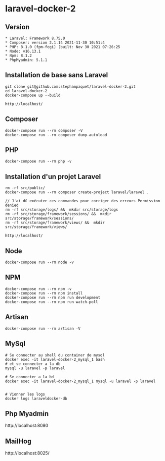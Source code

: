 # laravel-docker-2

## Version
```
* Laravel: Framework 8.75.0
* Composer: version 2.1.14 2021-11-30 10:51:4
* PHP: 8.1.0 (fpm-fcgi) (built: Nov 30 2021 07:26:25
* Node: v16.13.1
* Npm: 8.1.2
* PhpMyadmin: 5.1.1
```

## Installation de base sans Laravel
```
git clone git@github.com:stephanpaquet/laravel-docker-2.git
cd laravel-docker-2
docker-compose up --build

http://localhost/
```

## Composer
```
docker-compose run --rm composer -V
docker-compose run --rm composer dump-autoload
```

## PHP
```
docker-compose run --rm php -v

```

## Installation d'un projet Laravel
```
rm -rf src/public/
docker-compose run --rm composer create-project laravel/laravel . 

// J'ai dû exécuter ces commandes pour corriger des erreurs Permission denied
rm -rf src/storage/logs/ &&  mkdir src/storage/logs
rm -rf src/storage/framework/sessions/ &&  mkdir src/storage/framework/sessions/
rm -rf src/storage/framework/views/ &&  mkdir src/storage/framework/views/

http://localhost/
```

## Node
```
docker-compose run --rm node -v
```

## NPM
```
docker-compose run --rm npm -v
docker-compose run --rm npm install
docker-compose run --rm npm run development
docker-compose run --rm npm run watch-poll

```

## Artisan
```
docker-compose run --rm artisan -V
```

## MySql 
```
# Se connecter au shell du container de mysql
docker exec -it laravel-docker-2_mysql_1 bash
# et se connecter a la db
mysql -u laravel -p laravel 

# Se connecter a la bd
docker exec -it laravel-docker-2_mysql_1 mysql -u laravel -p laravel


# Vionner les logs
docker logs laraveldocker-db
```

## Php Myadmin
http://localhost:8080

## MailHog
http://localhost:8025/

